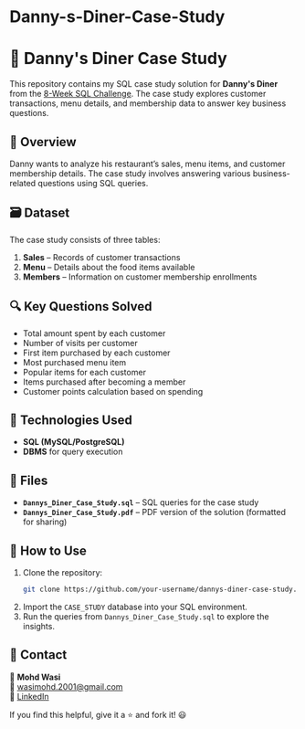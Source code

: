 # Danny-s-Diner-Case-Study

# 🍣 Danny's Diner Case Study

This repository contains my SQL case study solution for **Danny's Diner** from the [8-Week SQL Challenge](https://8weeksqlchallenge.com/). The case study explores customer transactions, menu details, and membership data to answer key business questions.

## 📌 Overview
Danny wants to analyze his restaurant’s sales, menu items, and customer membership details. The case study involves answering various business-related questions using SQL queries.

## 🗃️ Dataset
The case study consists of three tables:
1. **Sales** – Records of customer transactions
2. **Menu** – Details about the food items available
3. **Members** – Information on customer membership enrollments

## 🔍 Key Questions Solved
- Total amount spent by each customer
- Number of visits per customer
- First item purchased by each customer
- Most purchased menu item
- Popular items for each customer
- Items purchased after becoming a member
- Customer points calculation based on spending

## 🚀 Technologies Used
- **SQL (MySQL/PostgreSQL)**
- **DBMS** for query execution

## 📂 Files
- **`Dannys_Diner_Case_Study.sql`** – SQL queries for the case study
- **`Dannys_Diner_Case_Study.pdf`** – PDF version of the solution (formatted for sharing)

## 📖 How to Use
1. Clone the repository:
   ```bash
   git clone https://github.com/your-username/dannys-diner-case-study.git
   ```
2. Import the `CASE_STUDY` database into your SQL environment.
3. Run the queries from `Dannys_Diner_Case_Study.sql` to explore the insights.

## 📧 Contact
🔹 **Mohd Wasi**  
📩 wasimohd.2001@gmail.com  
💼 [LinkedIn](https://www.linkedin.com/in/your-profile)  

If you find this helpful, give it a ⭐ and fork it! 😃

